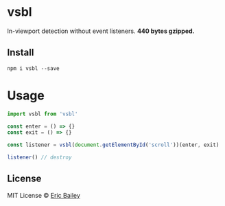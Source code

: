 # vsbl
In-viewport detection without event listeners. **440 bytes gzipped.**

## Install
```
npm i vsbl --save
```

# Usage
```javascript
import vsbl from 'vsbl'

const enter = () => {}
const exit = () => {}

const listener = vsbl(document.getElementById('scroll'))(enter, exit)

listener() // destroy
```

## License
MIT License © [Eric Bailey](https://estrattonbailey.com)
